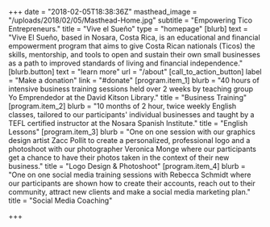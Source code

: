 +++
date = "2018-02-05T18:38:36Z"
masthead_image = "/uploads/2018/02/05/Masthead-Home.jpg"
subtitle = "Empowering Tico Entrepreneurs."
title = "Vive el Sueño"
type = "homepage"
[blurb]
text = "Vive El Sueño, based in Nosara, Costa Rica, is an educational and financial empowerment program that aims to give Costa Rican nationals (Ticos) the skills, mentorship, and tools to open and sustain their own small businesses as a path to improved standards of living and financial independence."
[blurb.button]
text = "learn more"
url = "/about"
[call_to_action_button]
label = "Make a donation"
link = "#donate"
[program.item_1]
blurb = "40 hours of intensive business training sessions held over 2 weeks by teaching group Yo Emprendedor at the David Kitson Library."
title = "Business Training"
[program.item_2]
blurb = "10 months of 2 hour, twice weekly English classes, tailored to our participants' individual businesses and taught by a TEFL certified instructor at the Nosara Spanish Institute."
title = "English Lessons"
[program.item_3]
blurb = "One on one session with our graphics design artist Zacc Pollit to create a personalized, professional logo and a photoshoot with our photographer Veronica Monge where our participants get a chance to have their photos taken in the context of their new business."
title = "Logo Design & Photoshoot"
[program.item_4]
blurb = "One on one social media training sessions with Rebecca Schmidt where our participants are shown how to create their accounts, reach out to their community, attract new clients and make a social media marketing plan."
title = "Social Media Coaching"

+++
